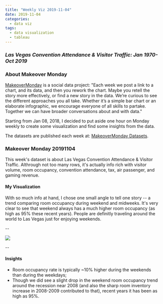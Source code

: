 ```yaml
---
title: "Weekly Viz 2019-11-04"
date: 2019-11-04
categories:
  - data viz
tags:
  - data visualization
  - tableau
---
```


### *Las Vegas Convention Attendance & Visitor Traffic: Jan 1970-Oct 2019*


### About Makeover Monday

[MakeoverMonday](http://www.makeovermonday.co.uk/) is a social data project:
"Each week we post a link to a chart, and its data, and then you rework the chart.
Maybe you retell the story more effectively, or find a new story in the data.
We’re curious to see the different approaches you all take. Whether it’s a simple bar chart or an elaborate infographic, we encourage everyone of all skills to partake.
Together we can have broader conversations about and with data."

Starting from Jan 08, 2018, I decided to put aside one hour on Monday weekly to create some visualization and find some insights from the data.

The datasets are published each week at: [MakeoverMonday Datasets](http://www.makeovermonday.co.uk/data/).

### Makeover Monday 20191104

This week's dataset is about Las Vegas Convention Attendance & Visitor Traffic. Althrough not too many rows, it's actually info rich with visitor volume, room occupancy, convention attendance, tax, air passenger, and gaming revenue.  

#### My Visualization

With so much info at hand, I chose one small angle to tell one story -- a trend comparing room occupancy during weekend and midweeks. It's very clear to see that weekend always has a much higher room occupancy (as high as 95% these recent years). People are definitly traveling around the world to Las Vegas just for enjoying weekends.    

--  
<div class='tableauPlaceholder' id='viz1572907947750' style='position: relative'>
<noscript><a href='#'>
  <img alt=' ' src='https:&#47;&#47;public.tableau.com&#47;static&#47;images&#47;Ma&#47;MakeOverMonday20191104&#47;RoomOccupancyatLasVegas&#47;1_rss.png' style='border: none' />
</a></noscript>
<object class='tableauViz'  style='display:none;'>
  <param name='host_url' value='https%3A%2F%2Fpublic.tableau.com%2F' />
  <param name='embed_code_version' value='3' />
  <param name='site_root' value='' />
  <param name='name' value='MakeOverMonday20191104&#47;RoomOccupancyatLasVegas' />
  <param name='tabs' value='no' />
  <param name='toolbar' value='yes' />
  <param name='static_image' value='https:&#47;&#47;public.tableau.com&#47;static&#47;images&#47;Ma&#47;MakeOverMonday20191104&#47;RoomOccupancyatLasVegas&#47;1.png' />
  <param name='animate_transition' value='yes' />
  <param name='display_static_image' value='yes' />
  <param name='display_spinner' value='yes' />
  <param name='display_overlay' value='yes' />
  <param name='display_count' value='yes' />
</object></div>              
<script type='text/javascript'>         
  var divElement = document.getElementById('viz1572907947750');      
  var vizElement = divElement.getElementsByTagName('object')[0];         
  if ( divElement.offsetWidth > 800 ) { vizElement.style.width='800px';vizElement.style.height='627px';} else if ( divElement.offsetWidth > 500 ) { vizElement.style.width='800px';vizElement.style.height='627px';} else { vizElement.style.width='100%';vizElement.style.height='727px';}        
  var scriptElement = document.createElement('script');          
  scriptElement.src = 'https://public.tableau.com/javascripts/api/viz_v1.js';   
  vizElement.parentNode.insertBefore(scriptElement, vizElement);         
</script>
  
--  

#### Insights
* Room occupancy rate is typically ~10% higher during the weekends than during the weekdays;  
* Though we did see a slight drop in the weekend room occupancy trend around the recession near 2008 (and also the sharp room inventory increase in 2008-2009 contributed to that), recent years it has been as high as 95%.  

